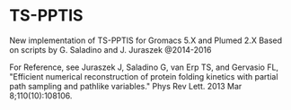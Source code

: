 # TS-PPTIS

New implementation of TS-PPTIS for Gromacs 5.X and Plumed 2.X
Based on scripts by G. Saladino and J. Juraszek @2014-2016 

For Reference, see 
Juraszek J, Saladino G, van Erp TS, and Gervasio FL, "Efficient numerical reconstruction of protein folding kinetics with partial path sampling and pathlike variables." Phys Rev Lett. 2013 Mar 8;110(10):108106.
